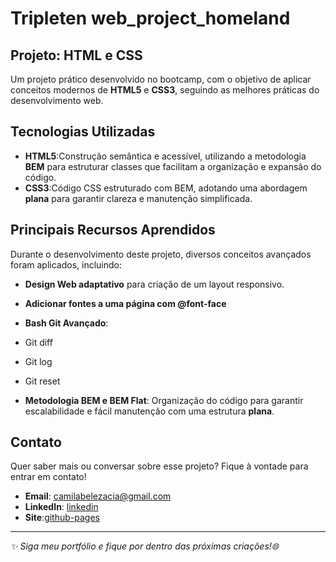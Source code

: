 # Tripleten web_project_homeland

## Projeto: HTML e CSS 

Um projeto prático desenvolvido no bootcamp, com o objetivo de aplicar conceitos modernos de **HTML5** e **CSS3**, seguindo as melhores práticas do desenvolvimento web.

## Tecnologias Utilizadas

- **HTML5**:Construção semântica e acessível, utilizando a metodologia **BEM** para estruturar classes que facilitam a organização e expansão do código.
- **CSS3**:Código CSS estruturado com BEM, adotando uma abordagem **plana** para garantir clareza e manutenção simplificada.

## Principais Recursos Aprendidos

Durante o desenvolvimento deste projeto, diversos conceitos avançados foram aplicados, incluindo:

- **Design Web adaptativo** para criação de um layout responsivo.
- **Adicionar fontes a uma página com @font-face** 
- **Bash Git Avançado**:
- Git diff
- Git log
- Git reset 

- **Metodologia BEM e BEM Flat**: Organização do código para garantir escalabilidade e fácil manutenção com uma estrutura **plana**.

## Contato

Quer saber mais ou conversar sobre esse projeto? Fique à vontade para entrar em contato!

- **Email**: [camilabelezacia@gmail.com](mailto:camilabelezacia@gmail.com)
- **LinkedIn**: [linkedin](https://www.linkedin.com/in/camila-falc%C3%A3o-80919a30a//)
- **Site**:[github-pages](https://camila-falcon29.github.io/web_project_homeland/)
---

_✨ Siga meu portfólio e fique por dentro das próximas criações!🌐_
